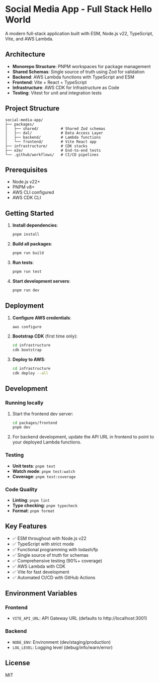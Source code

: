 # Social Media App - Full Stack Hello World

A modern full-stack application built with ESM, Node.js v22, TypeScript, Vite, and AWS Lambda.

## Architecture

- **Monorepo Structure**: PNPM workspaces for package management
- **Shared Schemas**: Single source of truth using Zod for validation
- **Backend**: AWS Lambda functions with TypeScript and ESM
- **Frontend**: Vite + React + TypeScript
- **Infrastructure**: AWS CDK for Infrastructure as Code
- **Testing**: Vitest for unit and integration tests

## Project Structure

```
social-media-app/
├── packages/
│   ├── shared/          # Shared Zod schemas
│   ├── dal/             # Data Access Layer
│   ├── backend/         # Lambda functions
│   └── frontend/        # Vite React app
├── infrastructure/      # CDK stacks
├── e2e/                 # End-to-end tests
└── .github/workflows/   # CI/CD pipelines
```

## Prerequisites

- Node.js v22+
- PNPM v8+
- AWS CLI configured
- AWS CDK CLI

## Getting Started

1. **Install dependencies**:
   ```bash
   pnpm install
   ```

2. **Build all packages**:
   ```bash
   pnpm run build
   ```

3. **Run tests**:
   ```bash
   pnpm run test
   ```

4. **Start development servers**:
   ```bash
   pnpm run dev
   ```

## Deployment

1. **Configure AWS credentials**:
   ```bash
   aws configure
   ```

2. **Bootstrap CDK** (first time only):
   ```bash
   cd infrastructure
   cdk bootstrap
   ```

3. **Deploy to AWS**:
   ```bash
   cd infrastructure
   cdk deploy --all
   ```

## Development

### Running locally

1. Start the frontend dev server:
   ```bash
   cd packages/frontend
   pnpm dev
   ```

2. For backend development, update the API URL in frontend to point to your deployed Lambda functions.

### Testing

- **Unit tests**: `pnpm test`
- **Watch mode**: `pnpm test:watch`
- **Coverage**: `pnpm test:coverage`

### Code Quality

- **Linting**: `pnpm lint`
- **Type checking**: `pnpm typecheck`
- **Format**: `pnpm format`

## Key Features

- ✅ ESM throughout with Node.js v22
- ✅ TypeScript with strict mode
- ✅ Functional programming with lodash/fp
- ✅ Single source of truth for schemas
- ✅ Comprehensive testing (90%+ coverage)
- ✅ AWS Lambda with CDK
- ✅ Vite for fast development
- ✅ Automated CI/CD with GitHub Actions

## Environment Variables

### Frontend
- `VITE_API_URL`: API Gateway URL (defaults to http://localhost:3001)

### Backend
- `NODE_ENV`: Environment (dev/staging/production)
- `LOG_LEVEL`: Logging level (debug/info/warn/error)

## License

MIT